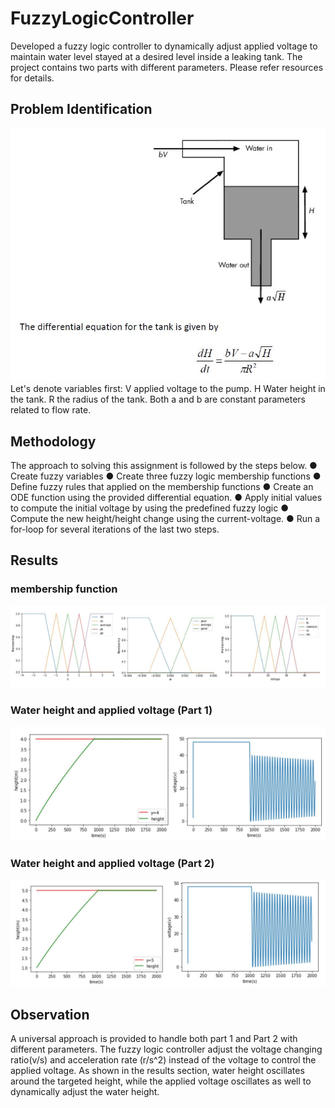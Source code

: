 # FuzzyLogicController
Developed a fuzzy logic controller to dynamically adjust applied voltage to maintain water level stayed at a desired level inside a leaking tank. The project contains two parts with different parameters. Please refer resources for details.

## Problem Identification
![alt text](https://github.com/damien2012eng/FuzzyLogicController/blob/main/Resource/Images/Problem.JPG?raw=true)
Let's denote variables first: V applied voltage to the pump. H Water height in the tank. R the radius of the tank. Both a and b are constant parameters related to flow rate.

## Methodology

The approach to solving this assignment is followed by the steps below.
● Create fuzzy variables
● Create three fuzzy logic membership functions
● Define fuzzy rules that applied on the membership functions
● Create an ODE function using the provided differential equation.
● Apply initial values to compute the initial voltage by using the predefined fuzzy logic
● Compute the new height/height change using the current-voltage.
● Run a for-loop for several iterations of the last two steps.

## Results
### membership function
![alt text](https://github.com/damien2012eng/FuzzyLogicController/blob/main/Resource/Images/MembershipFunctionP1.JPG?raw=true)
### Water height and applied voltage (Part 1)
![alt text](https://github.com/damien2012eng/FuzzyLogicController/blob/main/Resource/Images/ResultsP1.JPG?raw=true)
### Water height and applied voltage (Part 2)
![alt text](https://github.com/damien2012eng/FuzzyLogicController/blob/main/Resource/Images/ResultsP2.JPG?raw=true)

## Observation
A universal approach is provided to handle both part 1 and Part 2 with different parameters. The fuzzy logic controller adjust the voltage changing ratio(v/s) and acceleration rate (r/s^2) instead of the voltage to control the applied voltage. As shown in the results section, water height oscillates around the targeted height, while the applied voltage oscillates as well to dynamically adjust the water height. 
